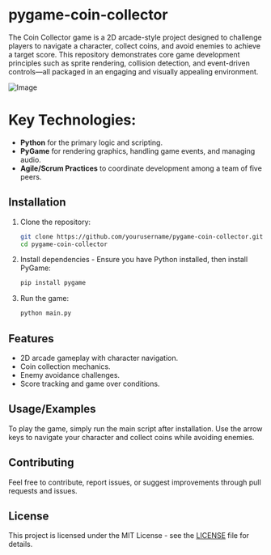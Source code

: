 # pygame-coin-collector

The Coin Collector game is a 2D arcade-style project designed to challenge players to navigate a character, collect coins, and avoid enemies to achieve a target score. This repository demonstrates core game development principles such as sprite rendering, collision detection, and event-driven controls—all packaged in an engaging and visually appealing environment.

![Image](https://github.com/user-attachments/assets/2ea89dbf-d733-4e90-ac0c-d4684c8a56d7)

# Key Technologies:
- **Python** for the primary logic and scripting.
- **PyGame** for rendering graphics, handling game events, and managing audio.
- **Agile/Scrum Practices** to coordinate development among a team of five peers.

## Installation
1. Clone the repository:
   ```bash
   git clone https://github.com/yourusername/pygame-coin-collector.git
   cd pygame-coin-collector
   ```

2. Install dependencies - Ensure you have Python installed, then install PyGame:
   ```bash
   pip install pygame
   ```

3. Run the game:
   ```bash
   python main.py
   ```

## Features
- 2D arcade gameplay with character navigation.
- Coin collection mechanics.
- Enemy avoidance challenges.
- Score tracking and game over conditions.

## Usage/Examples
To play the game, simply run the main script after installation. Use the arrow keys to navigate your character and collect coins while avoiding enemies.

## Contributing
Feel free to contribute, report issues, or suggest improvements through pull requests and issues.

## License
This project is licensed under the MIT License - see the [LICENSE](LICENSE) file for details.
